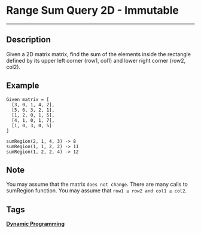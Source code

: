 # Range Sum Query 2D - Immutable
-----
## Description
Given a 2D matrix matrix, find the sum of the elements inside the rectangle defined by its upper left corner (row1, col1) and lower right corner (row2, col2).

## Example
```
Given matrix = [
  [3, 0, 1, 4, 2],
  [5, 6, 3, 2, 1],
  [1, 2, 0, 1, 5],
  [4, 1, 0, 1, 7],
  [1, 0, 3, 0, 5]
]

sumRegion(2, 1, 4, 3) -> 8
sumRegion(1, 1, 2, 2) -> 11
sumRegion(1, 2, 2, 4) -> 12
```

## Note
You may assume that the matrix ```does not change```.
There are many calls to sumRegion function.
You may assume that ```row1 ≤ row2 and col1 ≤ col2```.

## Tags
**[Dynamic Programming](https://leetcode.com/tag/dynamic-programming)**

